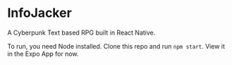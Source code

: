 # InfoJacker
A Cyberpunk Text based RPG built in React Native.

To run, you need Node installed. Clone this repo and run `npm start`. View it in the Expo App for now.

